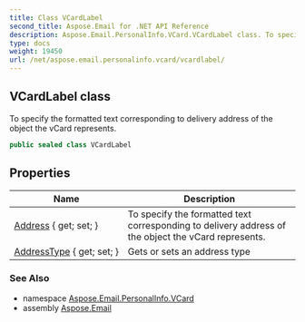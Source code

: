 ```yaml
---
title: Class VCardLabel
second_title: Aspose.Email for .NET API Reference
description: Aspose.Email.PersonalInfo.VCard.VCardLabel class. To specify the formatted text corresponding to delivery address of the object the vCard represents
type: docs
weight: 19450
url: /net/aspose.email.personalinfo.vcard/vcardlabel/
---
```

## VCardLabel class

To specify the formatted text corresponding to delivery address of the object the vCard represents.

```csharp
public sealed class VCardLabel
```

## Properties

| Name | Description |
| --- | --- |
| [Address](../../aspose.email.personalinfo.vcard/vcardlabel/address/) { get; set; } | To specify the formatted text corresponding to delivery address of the object the vCard represents. |
| [AddressType](../../aspose.email.personalinfo.vcard/vcardlabel/addresstype/) { get; set; } | Gets or sets an address type |

### See Also

* namespace [Aspose.Email.PersonalInfo.VCard](../../aspose.email.personalinfo.vcard/)
* assembly [Aspose.Email](../../)


